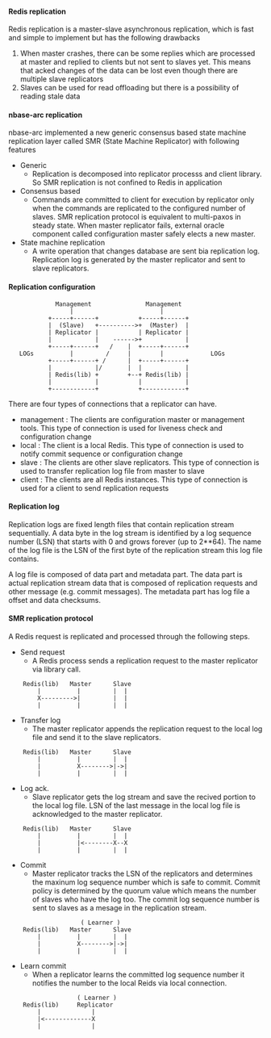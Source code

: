 #### Redis replication
Redis replication is a master-slave asynchronous replication, which is fast and simple to implement but has the following drawbacks
1. When master crashes, there can be some replies which are processed at master and replied to clients but not sent to slaves  yet.  This means that acked changes of the data can be lost even though there are multiple slave replicators
2. Slaves can be used for read offloading but there is a possibility of reading stale data


#### nbase-arc replication
nbase-arc implemented a new generic consensus based state machine replication layer called SMR (State Machine Replicator) with following features
* Generic
  + Replication is decomposed into replicator processs and client library. So SMR replication is not confined to Redis in application
* Consensus based
  + Commands are committed to client for execution by replicator only when the commands are replicated to the configured number of slaves. SMR replication protocol is equivalent to multi-paxos in steady state. When master replicator fails, external oracle component called configuration master safely elects a new master.    
* State machine replication
  + A write operation that changes database are sent bia replication log. Replication log is generated by the master replicator and sent to slave replicators.

#### Replication configuration

```
             Management               Management
                 |                        |
           +-----+------+           +-----+------+
           |  (Slave)   +---------->+  (Master)  |
           | Replicator |           | Replicator |
           |            |    ------>+            |
           +-----+------+   /    |  +-----+------+
   LOGs          |         /     |        |             LOGs
           +-----+------+ /      |  +-----+------+
           |            |/       |  |            |
           | Redis(lib) +        +--+ Redis(lib) |
           |            |           |            |
           +------------+           +------------+
```

There are four types of connections that a replicator can have.
 - management : The clients are configuration master or management tools. This type of connection is used for liveness check and configuration change
 - local      : The client is a local Redis. This type of connection is used to notify commit sequence or configuration change
 - slave      : The clients are other slave replicators. This type of connection is used to transfer replication log file from master to slave
 - client     : The clients are all Redis instances. This type of connection is used for a client to send replication requests


#### Replication log

Replication logs are fixed length files that contain replication stream sequentially.
A data byte in the log stream is identified by a log sequence number (LSN) that starts with 0 and grows forever (up to 2**64). 
The name of the log file is the LSN of the first byte of the replication stream this log file contains.

A log file is composed of data part and metadata part. The data part is actual replication stream data that is composed of replication requests and other message (e.g. commit messages). The metadata part has log file a offset and data checksums.



#### SMR replication protocol
A Redis request is replicated and processed through the following steps.

* Send request
  - A Redis process sends a replication request to the master replicator via library call.
```
    Redis(lib)   Master      Slave
        |          |         |  |
        X--------->|         |  |
        |          |         |  |
```

* Transfer log
  - The master replicator appends the replication request to the local log file and send it to the slave replicators.
```
    Redis(lib)   Master      Slave
        |          |         |  |
        |          X-------->|->|
        |          |         |  |
```

* Log ack.
  - Slave replicator gets the log stream and save the recived portion to the local log file. LSN of the last message in the local log file is acknowledged to the master replicator.
```
    Redis(lib)   Master      Slave
        |          |         |  |
        |          |<--------X--X
        |          |         |  |
```

* Commit
  - Master replicator tracks the LSN of the replicators and determines the maxinum log sequence number which is safe to commit. Commit policy is determined by the quorum value which means the number of slaves who have the log too. The commit log sequence number is sent to slaves as a mesage in the replication stream.
```
                    ( Learner )
    Redis(lib)   Master      Slave
        |          |         |  |
        |          X-------->|->|
        |          |         |  |
```

* Learn commit
  - When a replicator learns the committed log sequence number it notifies the number to the local Reids via local connection.
```
                   ( Learner )
    Redis(lib)     Replicator
        |              |
        |<-------------X
        |              |
```
